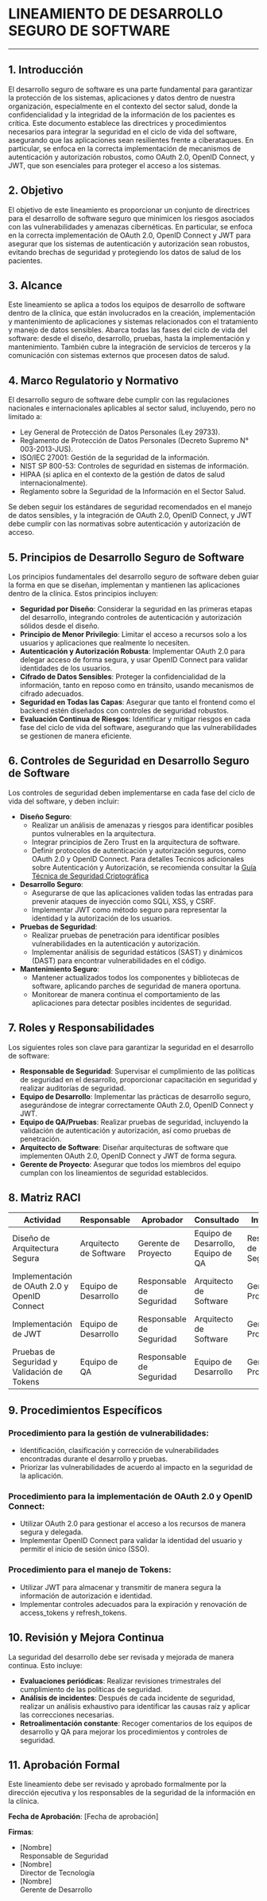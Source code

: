 # LINEAMIENTO DE DESARROLLO SEGURO DE SOFTWARE

---

## 1. Introducción
El desarrollo seguro de software es una parte fundamental para garantizar la protección de los sistemas, aplicaciones y datos dentro de nuestra organización, especialmente en el contexto del sector salud, donde la confidencialidad y la integridad de la información de los pacientes es crítica. Este documento establece las directrices y procedimientos necesarios para integrar la seguridad en el ciclo de vida del software, asegurando que las aplicaciones sean resilientes frente a ciberataques. En particular, se enfoca en la correcta implementación de mecanismos de autenticación y autorización robustos, como OAuth 2.0, OpenID Connect, y JWT, que son esenciales para proteger el acceso a los sistemas.

## 2. Objetivo
El objetivo de este lineamiento es proporcionar un conjunto de directrices para el desarrollo de software seguro que minimicen los riesgos asociados con las vulnerabilidades y amenazas cibernéticas. En particular, se enfoca en la correcta implementación de OAuth 2.0, OpenID Connect y JWT para asegurar que los sistemas de autenticación y autorización sean robustos, evitando brechas de seguridad y protegiendo los datos de salud de los pacientes.

## 3. Alcance
Este lineamiento se aplica a todos los equipos de desarrollo de software dentro de la clínica, que están involucrados en la creación, implementación y mantenimiento de aplicaciones y sistemas relacionados con el tratamiento y manejo de datos sensibles. Abarca todas las fases del ciclo de vida del software: desde el diseño, desarrollo, pruebas, hasta la implementación y mantenimiento. También cubre la integración de servicios de terceros y la comunicación con sistemas externos que procesen datos de salud.

## 4. Marco Regulatorio y Normativo
El desarrollo seguro de software debe cumplir con las regulaciones nacionales e internacionales aplicables al sector salud, incluyendo, pero no limitado a:
- Ley General de Protección de Datos Personales (Ley 29733).
- Reglamento de Protección de Datos Personales (Decreto Supremo N° 003-2013-JUS).
- ISO/IEC 27001: Gestión de la seguridad de la información.
- NIST SP 800-53: Controles de seguridad en sistemas de información.
- HIPAA (si aplica en el contexto de la gestión de datos de salud internacionalmente).
- Reglamento sobre la Seguridad de la Información en el Sector Salud.

Se deben seguir los estándares de seguridad recomendados en el manejo de datos sensibles, y la integración de OAuth 2.0, OpenID Connect, y JWT debe cumplir con las normativas sobre autenticación y autorización de acceso.

## 5. Principios de Desarrollo Seguro de Software
Los principios fundamentales del desarrollo seguro de software deben guiar la forma en que se diseñan, implementan y mantienen las aplicaciones dentro de la clínica. Estos principios incluyen:
- **Seguridad por Diseño**: Considerar la seguridad en las primeras etapas del desarrollo, integrando controles de autenticación y autorización sólidos desde el diseño.
- **Principio de Menor Privilegio**: Limitar el acceso a recursos solo a los usuarios y aplicaciones que realmente lo necesiten.
- **Autenticación y Autorización Robusta**: Implementar OAuth 2.0 para delegar acceso de forma segura, y usar OpenID Connect para validar identidades de los usuarios.
- **Cifrado de Datos Sensibles**: Proteger la confidencialidad de la información, tanto en reposo como en tránsito, usando mecanismos de cifrado adecuados.
- **Seguridad en Todas las Capas**: Asegurar que tanto el frontend como el backend estén diseñados con controles de seguridad robustos.
- **Evaluación Continua de Riesgos**: Identificar y mitigar riesgos en cada fase del ciclo de vida del software, asegurando que las vulnerabilidades se gestionen de manera eficiente.

## 6. Controles de Seguridad en Desarrollo Seguro de Software
Los controles de seguridad deben implementarse en cada fase del ciclo de vida del software, y deben incluir:
- **Diseño Seguro**:
    - Realizar un análisis de amenazas y riesgos para identificar posibles puntos vulnerables en la arquitectura.
    - Integrar principios de Zero Trust en la arquitectura de software.
    - Definir protocolos de autenticación y autorización seguros, como OAuth 2.0 y OpenID Connect. Para detalles Tecnicos adicionales sobre Autenticación y Autorización, se recomienda consultar la [Guía Técnica de Seguridad Criptográfica](/guias-arq-ciberseguridad/guias/guia_tecnica_seguridad_criptografica.html)
- **Desarrollo Seguro**:
    - Asegurarse de que las aplicaciones validen todas las entradas para prevenir ataques de inyección como SQLi, XSS, y CSRF.
    - Implementar JWT como método seguro para representar la identidad y la autorización de los usuarios.
- **Pruebas de Seguridad**:
    - Realizar pruebas de penetración para identificar posibles vulnerabilidades en la autenticación y autorización.
    - Implementar análisis de seguridad estáticos (SAST) y dinámicos (DAST) para encontrar vulnerabilidades en el código.
- **Mantenimiento Seguro**:
    - Mantener actualizados todos los componentes y bibliotecas de software, aplicando parches de seguridad de manera oportuna.
    - Monitorear de manera continua el comportamiento de las aplicaciones para detectar posibles incidentes de seguridad.

## 7. Roles y Responsabilidades
Los siguientes roles son clave para garantizar la seguridad en el desarrollo de software:
- **Responsable de Seguridad**: Supervisar el cumplimiento de las políticas de seguridad en el desarrollo, proporcionar capacitación en seguridad y realizar auditorías de seguridad.
- **Equipo de Desarrollo**: Implementar las prácticas de desarrollo seguro, asegurándose de integrar correctamente OAuth 2.0, OpenID Connect y JWT.
- **Equipo de QA/Pruebas**: Realizar pruebas de seguridad, incluyendo la validación de autenticación y autorización, así como pruebas de penetración.
- **Arquitecto de Software**: Diseñar arquitecturas de software que implementen OAuth 2.0, OpenID Connect y JWT de forma segura.
- **Gerente de Proyecto**: Asegurar que todos los miembros del equipo cumplan con los lineamientos de seguridad establecidos.

## 8. Matriz RACI

| Actividad                                        | Responsable         | Aprobador          | Consultado                    | Informado                |
|--------------------------------------------------|---------------------|--------------------|-------------------------------|--------------------------|
| Diseño de Arquitectura Segura                   | Arquitecto de Software | Gerente de Proyecto | Equipo de Desarrollo, Equipo de QA | Responsable de Seguridad |
| Implementación de OAuth 2.0 y OpenID Connect    | Equipo de Desarrollo | Responsable de Seguridad | Arquitecto de Software       | Gerente de Proyecto      |
| Implementación de JWT                           | Equipo de Desarrollo | Responsable de Seguridad | Arquitecto de Software       | Gerente de Proyecto      |
| Pruebas de Seguridad y Validación de Tokens     | Equipo de QA         | Responsable de Seguridad | Equipo de Desarrollo         | Gerente de Proyecto      |

## 9. Procedimientos Específicos
### Procedimiento para la gestión de vulnerabilidades:
- Identificación, clasificación y corrección de vulnerabilidades encontradas durante el desarrollo y pruebas.
- Priorizar las vulnerabilidades de acuerdo al impacto en la seguridad de la aplicación.

### Procedimiento para la implementación de OAuth 2.0 y OpenID Connect:
- Utilizar OAuth 2.0 para gestionar el acceso a los recursos de manera segura y delegada.
- Implementar OpenID Connect para validar la identidad del usuario y permitir el inicio de sesión único (SSO).

### Procedimiento para el manejo de Tokens:
- Utilizar JWT para almacenar y transmitir de manera segura la información de autorización e identidad.
- Implementar controles adecuados para la expiración y renovación de access_tokens y refresh_tokens.

## 10. Revisión y Mejora Continua
La seguridad del desarrollo debe ser revisada y mejorada de manera continua. Esto incluye:
- **Evaluaciones periódicas**: Realizar revisiones trimestrales del cumplimiento de las políticas de seguridad.
- **Análisis de incidentes**: Después de cada incidente de seguridad, realizar un análisis exhaustivo para identificar las causas raíz y aplicar las correcciones necesarias.
- **Retroalimentación constante**: Recoger comentarios de los equipos de desarrollo y QA para mejorar los procedimientos y controles de seguridad.

## 11. Aprobación Formal
Este lineamiento debe ser revisado y aprobado formalmente por la dirección ejecutiva y los responsables de la seguridad de la información en la clínica.

**Fecha de Aprobación**: [Fecha de aprobación]

**Firmas**:
- [Nombre]  
  Responsable de Seguridad
- [Nombre]  
  Director de Tecnología
- [Nombre]  
  Gerente de Desarrollo
